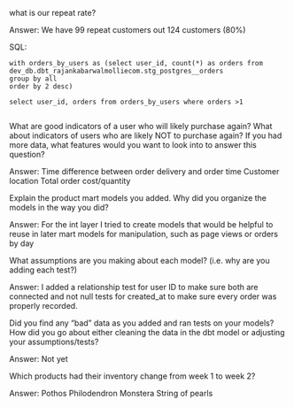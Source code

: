 what is our repeat rate?

Answer: We have 99 repeat customers out 124 customers (80%)

SQL:
```
with orders_by_users as (select user_id, count(*) as orders from dev_db.dbt_rajankabarwalmolliecom.stg_postgres__orders
group by all 
order by 2 desc)

select user_id, orders from orders_by_users where orders >1


```
What are good indicators of a user who will likely purchase again? What about indicators of users who are likely NOT to purchase again? If you had more data, what features would you want to look into to answer this question?

Answer: Time difference between order delivery and order time
        Customer location
        Total order cost/quantity


Explain the product mart models you added. Why did you organize the models in the way you did?

Answer: For the int layer I tried to create models that would be helpful to reuse in later mart models for manipulation, such as page views or orders by day

What assumptions are you making about each model? (i.e. why are you adding each test?)

Answer: I added a relationship test for user ID to make sure both are connected and not null tests for created_at to make sure every order was properly recorded.

Did you find any “bad” data as you added and ran tests on your models? How did you go about either cleaning the data in the dbt model or adjusting your assumptions/tests?

Answer: Not yet


Which products had their inventory change from week 1 to week 2?

Answer: Pothos
        Philodendron
        Monstera
        String of pearls   

